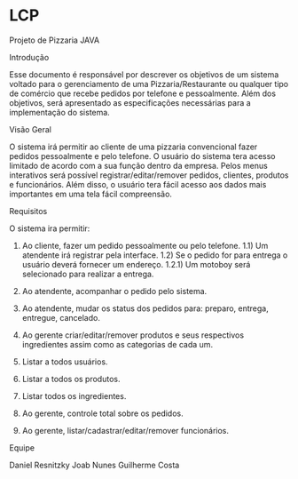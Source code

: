 # LCP
Projeto de Pizzaria JAVA

Introdução

Esse documento é responsável por descrever os objetivos de um sistema voltado para o gerenciamento de uma Pizzaria/Restaurante ou qualquer tipo de comércio que recebe pedidos por telefone e pessoalmente.
Além dos objetivos, será apresentado as especificações necessárias para a implementação do sistema. 

Visão Geral

O sistema irá permitir ao cliente de uma pizzaria convencional fazer pedidos pessoalmente e pelo telefone. O usuário do sistema tera acesso limitado de acordo com a sua função dentro da empresa. Pelos menus interativos será possível registrar/editar/remover pedidos, clientes, produtos e funcionários. Além disso, o usuário tera fácil acesso aos dados mais importantes em uma tela fácil compreensão.

Requisitos

O sistema ira permitir:

1) Ao cliente, fazer um pedido pessoalmente ou pelo telefone.
1.1) Um atendente irá registrar pela interface.
1.2) Se o pedido for para entrega o usuário deverá fornecer um endereço.
1.2.1) Um motoboy será selecionado para realizar a entrega.

2) Ao atendente, acompanhar o pedido pelo sistema.

3) Ao atendente, mudar os status dos pedidos para: preparo, entrega, entregue, cancelado.

4) Ao gerente criar/editar/remover produtos e seus respectivos ingredientes assim como as categorias de cada um.

5) Listar a todos usuários.

6) Listar a todos os produtos.

7) Listar todos os ingredientes.

8) Ao gerente, controle total sobre os pedidos.

9) Ao gerente, listar/cadastrar/editar/remover funcionários.


Equipe

Daniel Resnitzky
Joab Nunes
Guilherme Costa
